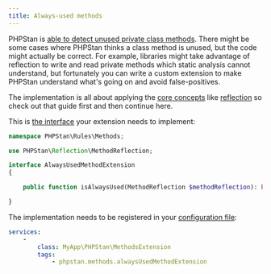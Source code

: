 ```yaml
---
title: Always-used methods
---
```


PHPStan is [able to detect unused private class methods](/blog/detecting-unused-private-properties-methods-constants). There might be some cases where PHPStan thinks a class method is unused, but the code might actually be correct. For example, libraries might take advantage of reflection to write and read private methods which static analysis cannot understand, but fortunately you can write a custom extension to make PHPStan understand what's going on and avoid false-positives.

The implementation is all about applying the [core concepts](/developing-extensions/core-concepts) like [reflection](/developing-extensions/reflection) so check out that guide first and then continue here.

This is [the interface](https://apiref.phpstan.org/2.1.x/PHPStan.Rules.Methods.AlwaysUsedMethodExtension.html) your extension needs to implement:

```php
namespace PHPStan\Rules\Methods;

use PHPStan\Reflection\MethodReflection;

interface AlwaysUsedMethodExtension
{

	public function isAlwaysUsed(MethodReflection $methodReflection): bool;

}
```

The implementation needs to be registered in your [configuration file](/config-reference):

```yaml
services:
	-
		class: MyApp\PHPStan\MethodsExtension
		tags:
			- phpstan.methods.alwaysUsedMethodExtension
```
